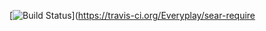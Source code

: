 
[![Build Status](https://travis-ci.org/Everyplay/sear-require.svg)](https://travis-ci.org/Everyplay/sear-require
